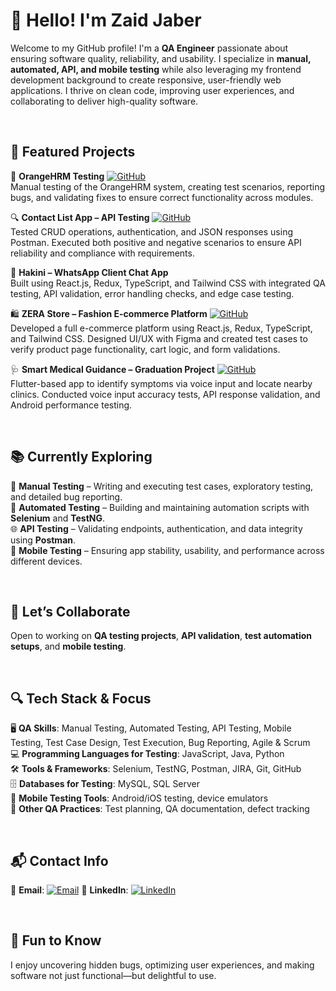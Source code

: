 # 👋 Hello! I'm Zaid Jaber

Welcome to my GitHub profile! I'm a **QA Engineer** passionate about ensuring software quality, reliability, and usability. I specialize in **manual, automated, API, and mobile testing** while also leveraging my frontend development background to create responsive, user-friendly web applications. I thrive on clean code, improving user experiences, and collaborating to deliver high-quality software.

<br>


## 🚀 Featured Projects

🧪 **OrangeHRM Testing** [![GitHub](https://img.shields.io/badge/GitHub-Visit-black?logo=github)](https://github.com/ZaidJaber1/Testing-OrangeHRM)  
Manual testing of the OrangeHRM system, creating test scenarios, reporting bugs, and validating fixes to ensure correct functionality across modules.

🔍 **Contact List App – API Testing** [![GitHub](https://img.shields.io/badge/GitHub-Visit-black?logo=github)](https://github.com/ZaidJaber1/Contact-List---API-Testing)  
Tested CRUD operations, authentication, and JSON responses using Postman. Executed both positive and negative scenarios to ensure API reliability and compliance with requirements.

💬 **Hakini – WhatsApp Client Chat App**<br>
Built using React.js, Redux, TypeScript, and Tailwind CSS with integrated QA testing, API validation, error handling checks, and edge case testing.

🛍️ **ZERA Store – Fashion E-commerce Platform** [![GitHub](https://img.shields.io/badge/GitHub-Visit-black?logo=github)](https://github.com/ZaidJaber1/ZERAStore)  
Developed a full e-commerce platform using React.js, Redux, TypeScript, and Tailwind CSS. Designed UI/UX with Figma and created test cases to verify product page functionality, cart logic, and form validations.

🩺 **Smart Medical Guidance – Graduation Project** [![GitHub](https://img.shields.io/badge/GitHub-Visit-black?logo=github)](https://github.com/wafaabdalhadi/smg-senior-final)  
Flutter-based app to identify symptoms via voice input and locate nearby clinics. Conducted voice input accuracy tests, API response validation, and Android performance testing.


<br>

## 📚 Currently Exploring

📝 **Manual Testing** – Writing and executing test cases, exploratory testing, and detailed bug reporting.<br>
🤖 **Automated Testing** – Building and maintaining automation scripts with **Selenium** and **TestNG**.<br>
🌐 **API Testing** – Validating endpoints, authentication, and data integrity using **Postman**.<br>
📱 **Mobile Testing** – Ensuring app stability, usability, and performance across different devices.<br>

<br>

## 🤝 Let’s Collaborate

Open to working on **QA testing projects**, **API validation**, **test automation setups**, and **mobile testing**.

<br>

## 🔍 Tech Stack & Focus

🖥️ **QA Skills**: Manual Testing, Automated Testing, API Testing, Mobile Testing, Test Case Design, Test Execution, Bug Reporting, Agile & Scrum<br>
💻 **Programming Languages for Testing**: JavaScript, Java, Python<br>
🛠️ **Tools & Frameworks**: Selenium, TestNG, Postman, JIRA, Git, GitHub<br>
🗄️ **Databases for Testing**: MySQL, SQL Server<br>
📱 **Mobile Testing Tools**: Android/iOS testing, device emulators<br>
📝 **Other QA Practices**: Test planning, QA documentation, defect tracking<br>

<br>

## 📬 Contact Info

📧 **Email**: [![Email](https://img.shields.io/badge/Email-Send-lightgrey?logo=gmail)](mailto:zaidjaber105@outlook.com)
🔗 **LinkedIn**: [![LinkedIn](https://img.shields.io/badge/LinkedIn-Connect-blue?logo=linkedin)](https://linkedin.com/in/zaidjaber13)

<br>

## 🌟 Fun to Know

I enjoy uncovering hidden bugs, optimizing user experiences, and making software not just functional—but delightful to use.
